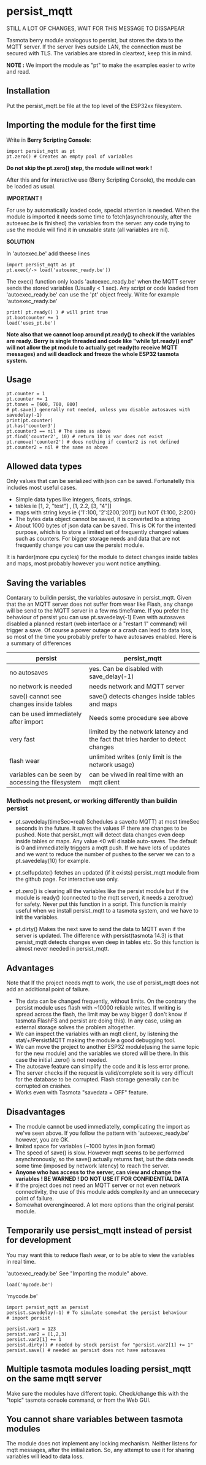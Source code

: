 # persist_mqtt
STILL A LOT OF CHANGES, WAIT FOR THIS MESSAGE TO DISSAPEAR

Tasmota berry module analogous to persist, but stores the data to the MQTT server. If the server lives outside LAN, the connection must be secured with TLS. The variables are stored in cleartext, keep this in mind.

**NOTE :** We import the module as "pt" to make the examples easier to write and read.

## Installation
Put the persist_mqtt.be file at the top level of the ESP32xx filesystem.

## Importing the module for the first time
Write in **Berry Scripting Console**:
```
import persist_mqtt as pt
pt.zero() # Creates an empty pool of variables
```
**Do not skip the pt.zero() step, the module will not work !**

After this and for interactive use (Berry Scripting Console), the module can be loaded as usual.

**IMPORTANT !**

For use by automatically loaded code, special attention is needed. When the module is imported it needs some time to fetch(asynchronously, after the autoexec.be is finished) the variables from the server. any code trying to use the module will find it in unusable state (all variables are nil).


**SOLUTION**

In 'autoexec.be' add theese lines

```
import persist_mqtt as pt
pt.exec(/-> load('autoexec_ready.be'))
```

The exec() function only loads 'autoexec_ready.be' when the MQTT server sends the stored variables (Usually < 1 sec).
Any script or code loaded from 'autoexec_ready.be' can use the 'pt' object freely. Write for example
'autoexec_ready.be'
```
print( pt.ready() ) # will print true
pt.bootcounter += 1
load('uses_pt.be')
```

**Note also that we cannot loop around pt.ready() to check if the variables are ready. Berry is single threaded and code like "while !pt.ready() end" will not allow the pt module to actually get ready(to receive MQTT messages) and will deadlock and freeze the whole ESP32 tasmota system.**

## Usage

```
pt.counter = 1
pt.counter += 1
pt.tones = [600, 700, 800]
# pt.save() generally not needed, unless you disable autosaves with savedelay(-1)
print(pt.counter)
pt.has('counter3')
pt.counter3 == nil # The same as above
pt.find('counter2', 10) # return 10 is var does not exist
pt.remove('counter2') # does nothing if counter2 is not defined
pt.counter2 = nil # the same as above
```

## Allowed data types
Only values that can be serialized with json can be saved. Fortunatelly this includes most useful cases.
- Simple data types like integers, floats, strings.
- tables ie [1, 2, "test"] , [1, 2.2, [3, "4"]]
- maps with string keys ie {'1':100, '2':[200,'201']} but NOT {1:100, 2:200}
- The bytes data object cannot be saved, it is converted to a string
- About 1000 bytes of json data can be saved. This is OK for the intented purpose, which is to store a limited set of frequently changed values such as counters. For bigger storage needs and data that are not frequently change you can use the persist module.

It is harder(more cpu cycles) for the module to detect changes inside tables and maps, most probably however you wont notice anything.

## Saving the variables
Contarary to buildin persist, the variables autosave in persist_mqtt.
Given that the an MQTT server does not suffer from wear like Flash, any change will be send to the MQTT server in a few ms timeframe. If you prefer the behaviour of persist you can
use pt.savedelay(-1)
Even with autosaves disabled a planned restart (web interface or a "restart 1" command) will trigger a save. Of course a power outage or a crash can lead to data loss, so most of the time you probably prefer to have autosaves enabled. Here is a summary of differences

| persist       |      persist_mqtt |
| --------------|-------------------|
| no autosaves  | yes. Can be disabled with save_delay(-1) |
|no network is needed|needs network and MQTT server|
| save() cannot see changes inside tables   | save() detects changes inside tables and maps |
|can be used immediately after import   |   Needs some procedure see above |
| very fast     |      limited by the network latency and the fact that tries harder to detect changes |
| flash wear    |      unlimited writes (only limit is the network usage) |
| variables can be seen by accessing the filesystem  |   can be viwed in real time with an mqtt client |

### Methods not present, or working differently than buildin persist

- pt.savedelay(timeSec=real) Schedules a save(to MQTT) at most timeSec seconds in the future. It saves the values IF there are changes to be pushed. Note that persist_mqtt will detect data changes even deep inside tables or maps. Any value <0 will disable auto-saves. The default is 0 and immediatelly triggers a mqtt push. If we have lots of updates and we want to reduce the number of pushes to the server we can to a
pt.savedelay(10) for example.

- pt.selfupdate() fetches an updated (if it exists) persist_mqtt module from the github page. For interactive use only.

- pt.zero() is clearing all the variables like the persist module but if the module is ready() (connected to the mqtt server), it needs a zero(true) for safety. Never put this function in a script. This function is mainly useful when we install persist_mqtt to a tasmota system, and we have to init the variables.

- pt.dirty() Makes the next save to send the data to MQTT even if the server is updated. The difference with persist(tasmota 14.3) is that persist_mqtt detects changes even deep in tables etc. So this function is almost never needed in persist_mqtt.

## Advantages
Note that If the project needs mqtt to work, the use of persist_mqtt does not add an additional point of failure.

- The data can be changed frequently, without limits. On the contrary the persist module uses flash with ~10000 reliable writes. If writing is spread across the flash, the limit may be way bigger (I don't know if tasmota FlashFS and persist are doing this). In any case, using an external storage solves the problem altogether.
- We can inspect the variables with an mqtt client, by listening the stat/+/PersistMQTT making the module a good debugging tool.
- We can move the project to another ESP32 module(using the same topic for the new module) and the variables we stored will be there. In this case the initial .zero() is not needed.
- The autosave feature can simplify the code and it is less error prone.
- The server checks if the request is valid/complete so it is very difficult for the database to be corrupted. Flash storage generally can be corrupted on crashes.
- Works even with Tasmota "savedata = OFF" feature.

## Disadvantages
- The module cannot be used immediatelly, complicating the import as we've seen above. If you follow the pattern with 'autoexec_ready.be' however, you are OK. 
- limited space for variables (~1000 bytes in json format)
- The speed of save() is slow. However mqtt seems to be performed asynchronously, so the save() actually returns fast, but the data needs some time (imposed by network latency) to reach the server.
- **Anyone who has access to the server, can view and change the variables ! BE WARNED ! DO NOT USE IT FOR CONFIDENTIAL DATA**
- if the project does not need an MQTT server or not even network connectivity, the use of this module adds complexity and an unnececary point of failure.
- Somewhat overengineered. A lot more options than the original persist module.

## Temporarily use persist_mqtt instead of persist for development

You may want this to reduce flash wear, or to be able to view the variables in real time.

'autoexec_ready.be' See "Importing the module" above.
```
load('mycode.be')
```

'mycode.be'
```
import persist_mqtt as persist
persist.savedelay(-1) # To simulate somewhat the persist behaviour
# import persist

persist.var1 = 123
persist.var2 = [1,2,3]
persist.var2[1] += 1
persist.dirty() # needed by stock persist for "persist.var2[1] += 1"
persist.save() # needed as persist does not have autosaves
```
## Multiple tasmota modules loading persist_mqtt on the same mqtt server
Make sure the modules have different topic. Check/change this with the "topic" tasmota console command, or from the Web GUI.

## You cannot share variables between tasmota modules
The module does not implement any locking mechanism. Neither listens for mqtt messages, after the initialization. So, any attempt to use it for sharing variables will lead to data loss.
